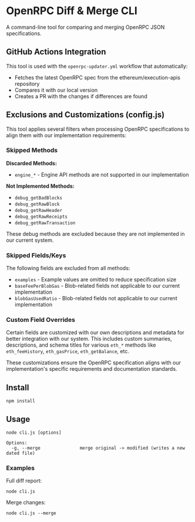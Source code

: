 # OpenRPC Diff & Merge CLI

A command-line tool for comparing and merging OpenRPC JSON specifications.

## GitHub Actions Integration

This tool is used with the `openrpc-updater.yml` workflow that automatically:
- Fetches the latest OpenRPC spec from the ethereum/execution-apis repository
- Compares it with our local version
- Creates a PR with the changes if differences are found

## Exclusions and Customizations (config.js)

This tool applies several filters when processing OpenRPC specifications to align them with our implementation requirements:

### Skipped Methods

**Discarded Methods:**
- `engine_*` - Engine API methods are not supported in our implementation

**Not Implemented Methods:**
- `debug_getBadBlocks`
- `debug_getRawBlock` 
- `debug_getRawHeader`
- `debug_getRawReceipts`
- `debug_getRawTransaction`

These debug methods are excluded because they are not implemented in our current system.

### Skipped Fields/Keys

The following fields are excluded from all methods:
- `examples` - Example values are omitted to reduce specification size
- `baseFeePerBlobGas` - Blob-related fields not applicable to our current implementation
- `blobGasUsedRatio` - Blob-related fields not applicable to our current implementation

### Custom Field Overrides

Certain fields are customized with our own descriptions and metadata for better integration with our system. This includes custom summaries, descriptions, and schema titles for various `eth_*` methods like `eth_feeHistory`, `eth_gasPrice`, `eth_getBalance`, etc.

These customizations ensure the OpenRPC specification aligns with our implementation's specific requirements and documentation standards.

## Install

```shell script
npm install
```

## Usage

```shell script
node cli.js [options]

Options:
  -g, --merge               merge original -> modified (writes a new dated file)
```

### Examples

Full diff report:

```shell script
node cli.js
```

Merge changes:

```shell script
node cli.js --merge
```
